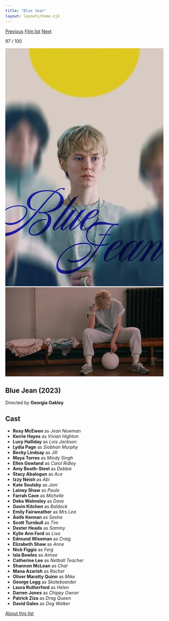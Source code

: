 ```yaml
---
title: "Blue Jean"
layout: layouts/home.njk
---
```


<nav class="films">
  <a class="prev" href="../empire-of-light">Previous</a>
  <a href="../">Film list</a>
  <a class="next" href="../asteroid-city">Next</a>
</nav>

<p>97 / 100</p>

<article class="film">
  <div class="backdrop-and-poster">
    <img class="poster" src="../films/posters/blue-jean.jpg" alt="">
    <img class="backdrop" src="../films/backdrops/blue-jean.jpg" alt="">
  </div>

  <h1>Blue Jean (2023)</h1>

  <p class="director">
    Directed by <strong>Georgia Oakley</strong>
  </p>


  <h2>
    Cast
  </h2>
  <ul>
    <li><strong>Rosy McEwen</strong> as <em>Jean Newman</em></li>
<li><strong>Kerrie Hayes</strong> as <em>Vivian Highton</em></li>
<li><strong>Lucy Halliday</strong> as <em>Lois Jackson</em></li>
<li><strong>Lydia Page</strong> as <em>Siobhan Murphy</em></li>
<li><strong>Becky Lindsay</strong> as <em>Jill</em></li>
<li><strong>Maya Torres</strong> as <em>Mindy Singh</em></li>
<li><strong>Ellen Gowland</strong> as <em>Carol Ridley</em></li>
<li><strong>Amy Booth-Steel</strong> as <em>Debbie</em></li>
<li><strong>Stacy Abalogun</strong> as <em>Ace</em></li>
<li><strong>Izzy Neish</strong> as <em>Abi</em></li>
<li><strong>Kate Soulsby</strong> as <em>Joni</em></li>
<li><strong>Lainey Shaw</strong> as <em>Paula</em></li>
<li><strong>Farrah Cave</strong> as <em>Michelle</em></li>
<li><strong>Deka Walmsley</strong> as <em>Dave</em></li>
<li><strong>Gavin Kitchen</strong> as <em>Baldock</em></li>
<li><strong>Emily Fairweather</strong> as <em>Mrs Lea</em></li>
<li><strong>Aoife Kennan</strong> as <em>Sasha</em></li>
<li><strong>Scott Turnbull</strong> as <em>Tim</em></li>
<li><strong>Dexter Heads</strong> as <em>Sammy</em></li>
<li><strong>Kylie Ann Ford</strong> as <em>Lisa</em></li>
<li><strong>Edmund Wiseman</strong> as <em>Craig</em></li>
<li><strong>Elizabeth Shaw</strong> as <em>Anne</em></li>
<li><strong>Nick Figgis</strong> as <em>Ferg</em></li>
<li><strong>Isla Bowles</strong> as <em>Aimee</em></li>
<li><strong>Catherine Lee</strong> as <em>Netball Teacher</em></li>
<li><strong>Shannon McLean</strong> as <em>Char</em></li>
<li><strong>Mana Azarish</strong> as <em>Rachel</em></li>
<li><strong>Oliver Maratty Quinn</strong> as <em>Mike</em></li>
<li><strong>George Legg</strong> as <em>Skateboarder</em></li>
<li><strong>Laura Rutherford</strong> as <em>Helen</em></li>
<li><strong>Darren Jones</strong> as <em>Chippy Owner</em></li>
<li><strong>Patrick Ziza</strong> as <em>Drag Queen</em></li>
<li><strong>David Gales</strong> as <em>Dog Walker</em></li>
  </ul>
</article>
<footer>
  <a href="../about">About this list</a>
</footer>
